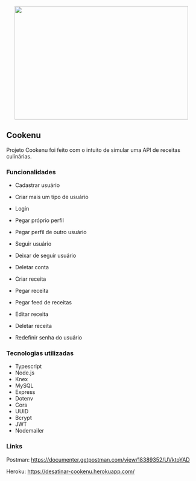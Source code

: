 <p align="center">
  <img width="460" height="300" src="https://giffiles.alphacoders.com/163/163317.gif">
</p>

## Cookenu

Projeto Cookenu foi feito com o intuito de simular uma API de receitas culinárias.

### Funcionalidades

- Cadastrar usuário
- Criar mais um tipo de usuário
- Login
- Pegar próprio perfil
- Pegar perfil de outro usuário
- Seguir usuário
- Deixar de seguir usuário
- Deletar conta

- Criar receita
- Pegar receita
- Pegar feed de receitas
- Editar receita
- Deletar receita

- Redefinir senha do usuário

### Tecnologias utilizadas

- Typescript
- Node.js
- Knex
- MySQL
- Express
- Dotenv
- Cors
- UUID
- Bcrypt
- JWT
- Nodemailer

### Links

Postman: https://documenter.getpostman.com/view/18389352/UVktoYAD

Heroku: https://desatinar-cookenu.herokuapp.com/

